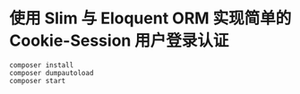 # 使用 Slim 与 Eloquent ORM 实现简单的 Cookie-Session 用户登录认证
```
composer install
composer dumpautoload
composer start
```